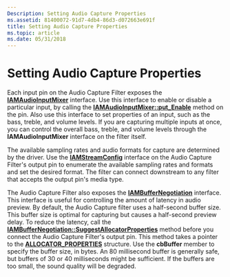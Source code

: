 ```yaml
---
Description: Setting Audio Capture Properties
ms.assetid: 81400072-91d7-4db4-86d3-d072663e691f
title: Setting Audio Capture Properties
ms.topic: article
ms.date: 05/31/2018
---
```


# Setting Audio Capture Properties

Each input pin on the Audio Capture Filter exposes the [**IAMAudioInputMixer**](/windows/desktop/api/Strmif/nn-strmif-iamaudioinputmixer) interface. Use this interface to enable or disable a particular input, by calling the [**IAMAudioInputMixer::put\_Enable**](/windows/desktop/api/Strmif/nf-strmif-iamaudioinputmixer-put_enable) method on the pin. Also use this interface to set properties of an input, such as the bass, treble, and volume levels. If you are capturing multiple inputs at once, you can control the overall bass, treble, and volume levels through the **IAMAudioInputMixer** interface on the filter itself.

The available sampling rates and audio formats for capture are determined by the driver. Use the [**IAMStreamConfig**](/windows/desktop/api/Strmif/nn-strmif-iamstreamconfig) interface on the Audio Capture Filter's output pin to enumerate the available sampling rates and formats and set the desired format. The filter can connect downstream to any filter that accepts the output pin's media type.

The Audio Capture Filter also exposes the [**IAMBufferNegotiation**](/windows/desktop/api/Strmif/nn-strmif-iambuffernegotiation) interface. This interface is useful for controlling the amount of latency in audio preview. By default, the Audio Capture filter uses a half-second buffer size. This buffer size is optimal for capturing but causes a half-second preview delay. To reduce the latency, call the [**IAMBufferNegotiation::SuggestAllocatorProperties**](/windows/desktop/api/Strmif/nf-strmif-iambuffernegotiation-suggestallocatorproperties) method before you connect the Audio Capture Filter's output pin. This method takes a pointer to the [**ALLOCATOR\_PROPERTIES**](/previous-versions/windows/desktop/api/strmif/ns-strmif-allocator_properties) structure. Use the **cbBuffer** member to specify the buffer size, in bytes. An 80 millisecond buffer is generally safe, but buffers of 30 or 40 milliseconds might be sufficient. If the buffers are too small, the sound quality will be degraded.

 

 



